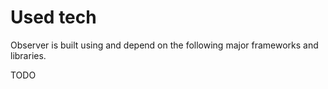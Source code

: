 # Used tech

Observer is built using and depend on the following major frameworks and libraries.

TODO
